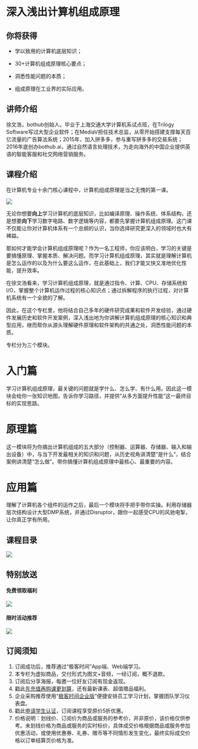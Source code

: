 # 深入浅出计算机组成原理

## 你将获得

*   学以致用的计算机底层知识；
    
*   30+计算机组成原理核心要点；
    
*   洞悉性能问题的本质；
    
*   组成原理在工业界的实际应用。
    

  

## 讲师介绍

徐文浩，bothub创始人。毕业于上海交通大学计算机系试点班，在Trilogy Software写过大型企业软件；在MediaV担任技术总监，从零开始搭建支撑每天百亿流量的广告算法系统；2015年，加入拼多多，参与重写拼多多的交易系统；2016年底创办bothub.ai，通过自然语言处理技术，为走向海外的中国企业提供英语的智能客服和社交网络营销服务。

  

## 课程介绍

在计算机专业十余门核心课程中，计算机组成原理是当之无愧的第一课。

![](https://static001.geekbang.org/resource/image/aa/73/aa5f644331319421eb7549d67d4f8773.jpeg)

无论你想要**向上**学习计算机的底层知识，比如编译原理、操作系统、体系结构，还是想要**向下**学习数字电路、数字逻辑等内容，都要先掌握计算机组成原理。这门课不仅能让你对计算机体系有一个总纲的认识，当你选择研究更深入的领域时也大有裨益。

那如何才能学会计算机组成原理呢？作为一名工程师，你应该明白，学习的关键是要搞懂原理、掌握本质、解决问题。而学习计算机组成原理，其实就是理解计算机是怎么运作的以及为什么要这么运作，在此基础上，我们才能又快又准地优化性能，提升效率。

在徐文浩看来，学习计算机组成原理，就是通过指令、计算、CPU、存储系统和I/O，掌握整个计算机运作过程的核心知识点；通过拆解程序的执行过程，对计算机系统有一个全貌的了解。

因此，在这个专栏里，他将结合自己多年的硬件研究成果和软件开发经验，通过硬件发展历史和软件开发案例，深入浅出地为你讲解计算机组成原理的核心知识和典型应用，继而帮你从源头理解硬件原理和软件架构的共通之处，洞悉性能问题的本质。

专栏分为三个模块。

# 入门篇

学习计算机组成原理，最关键的问题就是学什么、怎么学、有什么用。因此这一模块会给你一张知识地图，告诉你学习路径，并提供“从多方面提升性能”这一最终目标的实现思路。

# 原理篇

这一模块将为你摘出计算机组成的五大部分（控制器、运算器、存储器、输入和输出设备）中，与当下开发最相关的知识和问题，从历史视角讲清楚“是什么”，结合案例讲清楚“怎么做”。带你搞懂计算机组成原理中最核心、最重要的内容。

# 应用篇

理解了计算机各个组件的运作之后，最后一个模块将手把手带你实操。利用存储器层次结构设计大型DMP系统，并通过Disruptor，跟你一起感受CPU的风驰电掣，让你真正学有所用。

  

## 课程目录

![](https://static001.geekbang.org/resource/image/82/17/82f6cd9b27e8135841e1982e95102e17.jpg)

  

## 特别放送

#### 免费领取福利

[![](https://static001.geekbang.org/resource/image/69/dc/69c52d08278a2164dc5b061ba342a5dc.jpg?wh=960x301)](https://time.geekbang.org/article/427012)

  

#### 限时活动推荐

[![](https://static001.geekbang.org/resource/image/67/a0/6720f5d50b4b38abbf867facdef728a0.png?wh=1035x360)](https://shop18793264.m.youzan.com/wscgoods/detail/2fmoej9krasag5p?dc_ps=2913145716543073286.200001)

  

## 订阅须知

1.  订阅成功后，推荐通过“极客时间”App端、Web端学习。
2.  本专栏为虚拟商品，交付形式为图文+音频，一经订阅，概不退款。
3.  订阅后分享海报，每邀一位好友订阅有现金返现。
4.  戳此[先充值再购课更划算](https://shop18793264.m.youzan.com/wscgoods/detail/2fmoej9krasag5p?scan=1&activity=none&from=kdt&qr=directgoods_1541158976&shopAutoEnter=1)，还有最新课表、超值赠品福利。
5.  企业采购推荐使用“[极客时间企业版](https://b.geekbang.org/?utm_source=geektime&utm_medium=columnintro&utm_campaign=newregister&gk_source=2021020901_gkcolumnintro_newregister)”便捷安排员工学习计划，掌握团队学习仪表盘。
6.  戳此[申请学生认证](https://promo.geekbang.org/activity/student-certificate?utm_source=geektime&utm_medium=caidanlan1)，订阅课程享受原价5折优惠。
7.  价格说明：划线价、订阅价为商品或服务的参考价，并非原价，该价格仅供参考。未划线价格为商品或服务的实时标价，具体成交价格根据商品或服务参加优惠活动，或使用优惠券、礼券、赠币等不同情形发生变化，最终实际成交价格以订单结算页价格为准。
